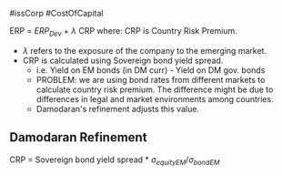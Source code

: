 #issCorp #CostOfCapital 

ERP = $ERP_{Dev}$ + $\lambda$ CRP 
where: 
	CRP is Country Risk Premium.

- $\lambda$ refers to the exposure of the company to the emerging market. 
- CRP is calculated using Sovereign bond yield spread. 
	- i.e. Yield on EM bonds (in DM curr) - Yield on DM gov. bonds
	- PROBLEM: we are using bond rates from different markets to calculate country risk premium. The difference might be due to differences in legal and market environments among countries. 
	- Damodaran's refinement adjusts this value. 

## Damodaran Refinement 
CRP = Sovereign bond yield spread * ${\sigma_{equity{EM}}}/{\sigma_{bond{EM}}}$


